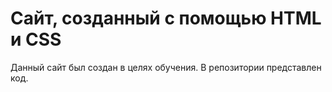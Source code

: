 # Сайт, созданный с помощью HTML и CSS
Данный сайт был создан в целях обучения. В репозитории представлен код.
